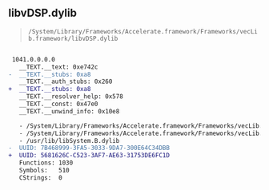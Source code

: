## libvDSP.dylib

> `/System/Library/Frameworks/Accelerate.framework/Frameworks/vecLib.framework/libvDSP.dylib`

```diff

 1041.0.0.0.0
   __TEXT.__text: 0xe742c
-  __TEXT.__stubs: 0xa8
   __TEXT.__auth_stubs: 0x260
+  __TEXT.__stubs: 0xa8
   __TEXT.__resolver_help: 0x578
   __TEXT.__const: 0x47e0
   __TEXT.__unwind_info: 0x10e8

   - /System/Library/Frameworks/Accelerate.framework/Frameworks/vecLib.framework/libBLAS.dylib
   - /System/Library/Frameworks/Accelerate.framework/Frameworks/vecLib.framework/libvMisc.dylib
   - /usr/lib/libSystem.B.dylib
-  UUID: 7B468999-3FA5-3033-9DA7-300E64C34DBB
+  UUID: 5681626C-C523-3AF7-AE63-31753DE6FC1D
   Functions: 1030
   Symbols:   510
   CStrings:  0

```
